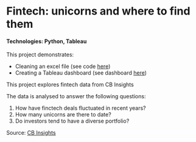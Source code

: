 # Fintech: unicorns and where to find them
#### Technologies: Python, Tableau

This project demonstrates:
- Cleaning an excel file (see code [here](https://github.com/cjdeguzman95/Python-Glossary/blob/master/Data%20cleaning/dataset_cleaning.py))
- Creating a Tableau dashboard (see dashboard [here](https://public.tableau.com/app/profile/cj.de.guzman/viz/Fintechunicornsandwheretofindthem/Fintech))

This project explores fintech data from CB Insights

The data is analysed to answer the following questions:
1. How have finctech deals fluctuated in recent years?
2. How many unicorns are there to date? 
3. Do investors tend to have a diverse portfolio?

Source: [CB Insights](https://www.cbinsights.com/)
